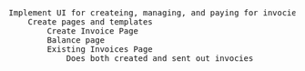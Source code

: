 <pre>
Implement UI for createing, managing, and paying for invocies
    Create pages and templates
        Create Invoice Page
        Balance page
        Existing Invoices Page
            Does both created and sent out invocies
</pre>